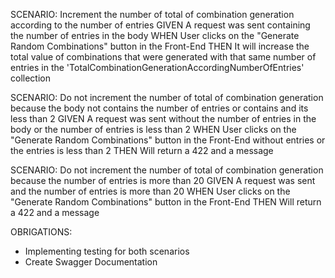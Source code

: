 SCENARIO: Increment the number of total of combination generation according to the number of entries
GIVEN A request was sent containing the number of entries in the body
WHEN User clicks on the "Generate Random Combinations" button in the Front-End
THEN It will increase the total value of combinations that were generated with that same number of entries in the 'TotalCombinationGenerationAccordingNumberOfEntries' collection

SCENARIO: Do not increment the number of total of combination generation because the body not contains the number of entries or contains and its less than 2
GIVEN A request was sent without the number of entries in the body or the number of entries is less than 2
WHEN User clicks on the "Generate Random Combinations" button in the Front-End without entries or the entries is less than 2
THEN Will return a 422 and a message

SCENARIO: Do not increment the number of total of combination generation because the number of entries is more than 20
GIVEN A request was sent and the number of entries is more than 20
WHEN User clicks on the "Generate Random Combinations" button in the Front-End
THEN Will return a 422 and a message

OBRIGATIONS:

- Implementing testing for both scenarios
- Create Swagger Documentation
